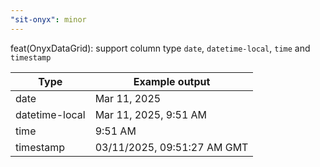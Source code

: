 ```yaml
---
"sit-onyx": minor
---
```


feat(OnyxDataGrid): support column type `date`, `datetime-local`, `time` and `timestamp`

| Type           | Example output              |
| -------------- | --------------------------- |
| date           | Mar 11, 2025                |
| datetime-local | Mar 11, 2025, 9:51 AM       |
| time           | 9:51 AM                     |
| timestamp      | 03/11/2025, 09:51:27 AM GMT |
